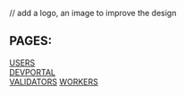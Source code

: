 

// add a logo, an image to improve the design

## PAGES:
[USERS](/users/users.md)  
[DEVPORTAL](/devportal/devportal.md)  
[VALIDATORS](/validators/validators.md)
[WORKERS](/workers/workers.md) 




